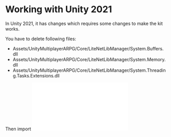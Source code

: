 # Working with Unity 2021

In Unity 2021, it has changes which requires some changes to make the kit works.

You have to delete following files:
- Assets/UnityMultiplayerARPG/Core/LiteNetLibManager/System.Buffers.dll
- Assets/UnityMultiplayerARPG/Core/LiteNetLibManager/System.Memory.dll
- Assets/UnityMultiplayerARPG/Core/LiteNetLibManager/System.Threading.Tasks.Extensions.dll

Then import ![this package](../files/MMORPG_KIT2021.2_Microsoft.Bcl.AsyncInterfaces5.0.0.dll)